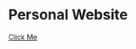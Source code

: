 # Personal Website

<a href="https://dixit-kmt.github.io/personal-site/" target="_blank" >Click Me </a>

